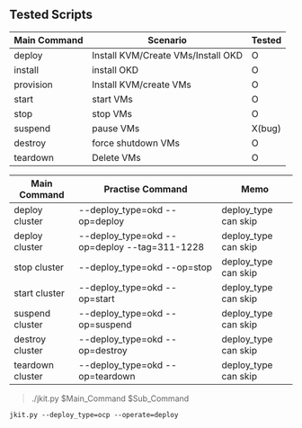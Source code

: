 Tested Scripts
--------------


| Main Command | Scenario                           | Tested |
| ------------ | ---------------------------------- | ------ |
| deploy       | Install KVM/Create VMs/Install OKD | O      |
| install      | install OKD                        | O      |
| provision    | Install KVM/create VMs             | O      |
| start        | start VMs                          | O      |
| stop         | stop VMs                           | O      |
| suspend      | pause VMs                          | X(bug) |
| destroy      | force shutdown VMs                 | O      |
| teardown     | Delete VMs                         | O      |



|Main Command| Practise Command|Memo|
|-------------|----|---|
| deploy cluster| --deploy_type=okd --op=deploy| deploy_type can skip|
| deploy cluster| --deploy_type=okd --op=deploy --tag=311-1228| deploy_type can skip|
| stop cluster| --deploy_type=okd --op=stop| deploy_type can skip|
| start cluster| --deploy_type=okd --op=start| deploy_type can skip|
| suspend cluster| --deploy_type=okd --op=suspend| deploy_type can skip|
| destroy cluster| --deploy_type=okd --op=destroy| deploy_type can skip|
| teardown cluster| --deploy_type=okd --op=teardown| deploy_type can skip|


>./jkit.py \$Main_Command \$Sub_Command

```
jkit.py --deploy_type=ocp --operate=deploy
```